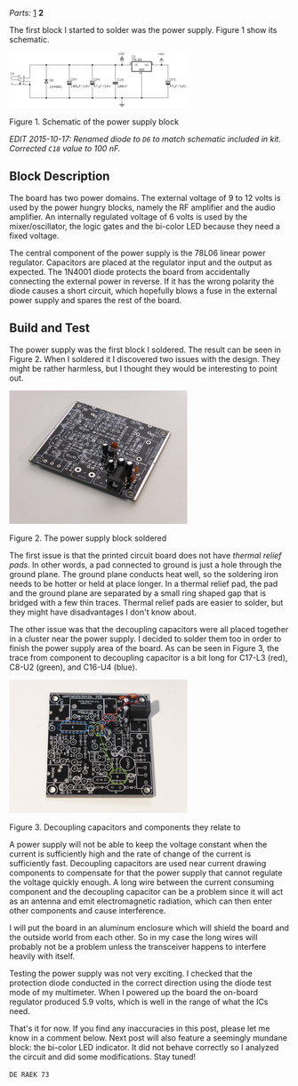 <i>Parts:</i> <a href="/2015/09/19/frog-sounds-qrp-kit/">1</a> <b>2</b>

The first block I started to solder was the power supply. Figure 1
show its schematic.

<div class="figure"><p><a href="files/power_supply_schematic.png"><img src="files/power_supply_schematic_thumbnail.png"></a></p><p>Figure 1. Schematic of the power supply block</p></div>

<i>EDIT 2015-10-17: Renamed diode to `D6` to match schematic included
in kit. Corrected `C18` value to 100 nF.</i>

## Block Description

The board has two power domains. The external voltage of 9 to 12 volts
is used by the power hungry blocks, namely the RF amplifier and the
audio amplifier. An internally regulated voltage of 6 volts is used by
the mixer/oscillator, the logic gates and the bi-color LED because
they need a fixed voltage.

The central component of the power supply is the 78L06 linear power
regulator. Capacitors are placed at the regulator input and the output
as expected. The 1N4001 diode protects the board from accidentally
connecting the external power in reverse. If it has the wrong polarity
the diode causes a short circuit, which hopefully blows a fuse in the
external power supply and spares the rest of the board.

## Build and Test

The power supply was the first block I soldered. The result can be
seen in Figure 2. When I soldered it I discovered two issues with the
design. They might be rather harmless, but I thought they would be
interesting to point out.

<div class="figure"><p><a href="files/power_supply_photo.jpg"><img src="files/power_supply_photo_thumbnail.jpg"></a></p><p>Figure 2. The power supply block soldered</p></div>

The first issue is that the printed circuit board does not have
*thermal relief pads*. In other words, a pad connected to ground is
just a hole through the ground plane. The ground plane conducts heat
well, so the soldering iron needs to be hotter or held at place
longer. In a thermal relief pad, the pad and the ground plane are
separated by a small ring shaped gap that is bridged with a few thin
traces. Thermal relief pads are easier to solder, but they might have
disadvantages I don't know about.

The other issue was that the decoupling capacitors were all placed
together in a cluster near the power supply. I decided to solder them
too in order to finish the power supply area of the board. As can be
seen in Figure 3, the trace from component to decoupling capacitor is
a bit long for C17-L3 (red), C8-U2 (green), and C16-U4 (blue).

<div class="figure"><p><a href="files/power_supply_caps.jpg"><img src="files/power_supply_caps_thumbnail.jpg"></a></p><p>Figure 3. Decoupling capacitors and components they relate to</p></div>

A power supply will not be able to keep the voltage constant when the
current is sufficiently high and the rate of change of the current is
sufficiently fast. Decoupling capacitors are used near current drawing
components to compensate for that the power supply that cannot
regulate the voltage quickly enough. A long wire between the current
consuming component and the decoupling capacitor can be a problem
since it will act as an antenna and emit electromagnetic radiation,
which can then enter other components and cause interference.

I will put the board in an aluminum enclosure which will shield the
board and the outside world from each other. So in my case the long
wires will probably not be a problem unless the transceiver happens to
interfere heavily with itself.

Testing the power supply was not very exciting. I checked that the
protection diode conducted in the correct direction using the diode
test mode of my multimeter. When I powered up the board the on-board
regulator produced 5.9 volts, which is well in the range of what the
ICs need.

That's it for now. If you find any inaccuracies in this post, please
let me know in a comment below. Next post will also feature a
seemingly mundane block: the bi-color LED indicator. It did not behave
correctly so I analyzed the circuit and did some modifications. Stay
tuned!

`DE RAEK 73`
